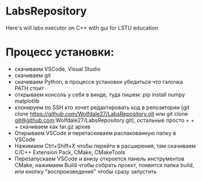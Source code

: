 # LabsRepository
Here's will labs executor on C++ with gui for LSTU education

# Процесс установки:
+ скачиваем VSCode, Visual Studio
+ скачиваем git
+ скачиваем Python, в процессе установки убедиться что галочка PATH стоит
+ открываем консоль у себя в винде, туда пишем: pip install numpy matplotlib
+ клонируем по SSH кто хочет редактировать код в репозитории (git clone https://github.com/Wolfdale27/LabsRepository.git или git clone git@github.com:Wolfdale27/LabsRepository.git), остальные просто + + + скачиваем как tar.gz архив
+ Открываем VSCode и перетаскиваем распакованную папку в VSCode
+ Нажимаем Ctrl+Shift+X чтобы перейти в расширения, там скачиваем С/C++ Extension Pack, CMake, CMakeTools
+ Перезапускаем VSCode и внизу откроется панель инструментов CMake, нажимаем Build чтобы собрать проект, появится папка build, или кнопку "воспроизведения" чтобы сразу запустить

